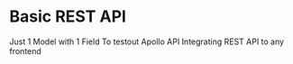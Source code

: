 # Basic REST API

Just 1 Model with 1 Field
To testout Apollo API Integrating REST API to any frontend

